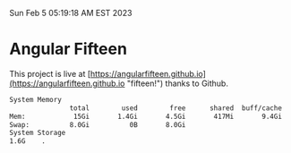 Sun Feb  5 05:19:18 AM EST 2023

# Angular Fifteen


This project is live at [https://angularfifteen.github.io](https://angularfifteen.github.io "fifteen!") thanks to Github.

```bash
System Memory
               total        used        free      shared  buff/cache   available
Mem:            15Gi       1.4Gi       4.5Gi       417Mi       9.4Gi        13Gi
Swap:          8.0Gi          0B       8.0Gi
System Storage
1.6G	.
